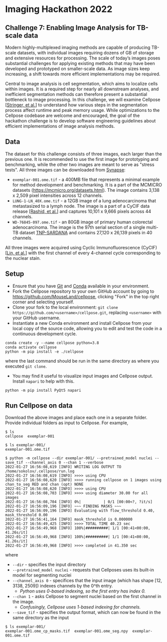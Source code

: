 # Imaging Hackathon 2022
## Challenge 7: Enabling Image Analysis for TB-scale data

Modern highly-multiplexed imaging methods are capable of producing TB-scale datasets, with individual images requiring dozens of GB of storage and extensive resources for processing. The scale of today’s images poses substantial challenges for applying existing methods that may have been developed and prototyped on smaller-scale data. As image sizes keep increasing, a shift towards more efficient implementations may be required.

Central to image analysis is cell segmentation, which aims to localize cells within images. It is a required step for nearly all downstream analyses, and inefficient segmentation methods can therefore present a substantial bottleneck to image processing. In this challenge, we will examine Cellpose [[Stringer, et al.](https://doi.org/10.1038/s41592-020-01018-x)] to understand how various steps in the segmentation process affect runtime and peak memory usage. While optimizations to the Cellpose codebase are welcome and encouraged, the goal of the hackathon challenge is to develop software engineering guidelines about efficient implementations of image analysis methods.

## Data

The dataset for this challenge consists of three images, each larger than the previous one. It is recommended to use the first image for prototyping and benchmarking, while the other two images are meant to serve as "stress tests". All three images can be downloaded from [Synapse](https://www.synapse.org/#!Synapse:syn26848688):

* `exemplar-001.ome.tif` - a 400MB file that represents a minimal example for method development and benchmarking. It is a part of the MCMICRO datasets (https://mcmicro.org/datasets.html). The image contains 3,138 x 2,509 pixel intensities across 12 channels.
* `LUNG-1-LN_40X.ome.tif` - a 12GB image of a lung adenocarcinoma that metastasized to a lymph node. The image is a part of a CyCIF data release [[Rashid, et al.](https://www.nature.com/articles/s41597-019-0332-y)] and captures 10,101 x 9,666 pixels across 44 channels.
* `WD-76845-097.ome.tif` - an 80GB image of primary human colorectal adenocarcinoma. The image is the 97th serial section of a single multi-TB dataset [TNP-SARDANA](https://www.cycif.org/data/tnp-2020/osd-crc-case-1-ffpe-cycif-pilot) and contains 27,120 x 26,139 pixels in 40 channels.

All three images were acquired using Cyclic Immunofluorescence (CyCIF) [[Lin, et al.](https://elifesciences.org/articles/31657)] with the first channel of every 4-channel cycle corresponding to the nuclear stain.

## Setup

* Ensure that you have [Git](https://git-scm.com/) and [Conda](https://docs.conda.io/en/latest/) available in your environment.
* Fork the Cellpose repository to your own GitHub account by going to https://github.com/MouseLand/cellpose, clicking "Fork" in the top right corner and selecting yourself.
* Clone your fork to the local environment: `git clone https://github.com/<username>/cellpose.git`, replacing `<username>` with your GitHub username.
* Instantiate a new Conda environment and install Cellpose from your local copy of the source code, allowing you to edit and test the code in a continuous development cycle.

```
conda create -y --name cellpose python=3.8
conda activate cellpose
python -m pip install -e ./cellpose
```

where the last command should be run in the same directory as where you executed `git clone`.

* You may find it useful to visualize input images and Cellpose output. Install `napari` to help with this.

```
python -m pip install PyQt5 napari
```

## Run Cellpose on data

Download the above images and place each one in a separate folder. Provide individual folders as input to Cellpose. For example,

```
$ ls
cellpose  exemplar-001

$ ls exemplar-001/
exemplar-001.ome.tif

$ python -m cellpose --dir exemplar-001/ --pretrained_model nuclei --save_tif --channel_axis 0 --chan 1 --verbose
2022-01-27 16:56:08,619 [INFO] WRITING LOG OUTPUT TO /home/sokolov/.cellpose/run.log
2022-01-27 16:56:08,619 [INFO] >>>> using CPU
2022-01-27 16:56:08,620 [INFO] >>>> running cellpose on 1 images using chan_to_seg RED and chan (opt) NONE
2022-01-27 16:56:08,620 [INFO] >>>> using CPU
2022-01-27 16:56:08,703 [INFO] >>>> using diameter 30.00 for all images
2022-01-27 16:56:08,704 [INFO] 0%|          | 0/1 [00:00<?, ?it/s]
2022-01-27 16:56:09,196 [INFO] ~~~ FINDING MASKS ~~~
2022-01-27 16:56:09,196 [INFO] Evaluating with flow_threshold 0.40, mask_threshold 0.00
2022-01-27 16:56:41,164 [INFO] mask_threshold is 0.000000
2022-01-27 16:56:49,425 [INFO] >>>> TOTAL TIME 40.23 sec
2022-01-27 16:56:49,968 [INFO] 100%|##########| 1/1 [00:41<00:00, 41.26s/it]
2022-01-27 16:56:49,968 [INFO] 100%|##########| 1/1 [00:41<00:00, 41.26s/it]
2022-01-27 16:56:49,968 [INFO] >>>> completed in 41.350 sec
```

where

* `--dir` - specifies the input directory
* `--pretrained_model nuclei` - requests that Cellposes uses its built-in model for segmenting nuclei
* `--channel_axis 0` - specifices that the input image (which has shape [12, 3138, 2509]) indexes channels by the 0^th entry.
  * *Python uses 0-based indexing, so the first entry has index 0.*
* `--chan 1` - asks Cellpose to segment nuclei based on the first channel in the image.
  * *Confusingly, Cellpose uses 1-based indexing for channels.*
* `--save_tif` - specifies the output format, which can now be found in the same directory as the input

```
$ ls exemplar-001/
exemplar-001.ome_cp_masks.tif  exemplar-001.ome_seg.npy  exemplar-001.ome.tif
```
